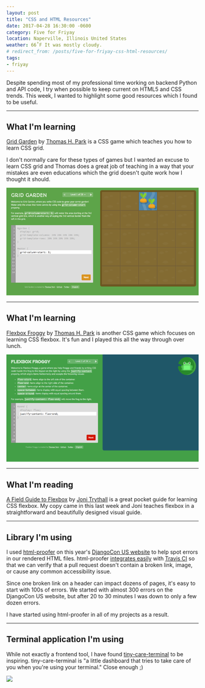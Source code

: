 ```yaml
---
layout: post
title: "CSS and HTML Resources"
date: 2017-04-28 16:30:00 -0600
category: Five for Friyay
location: Naperville, Illinois United States
weather: 66˚F It was mostly cloudy.
# redirect_from: /posts/five-for-friyay-css-html-resources/
tags:
- friyay
---
```


Despite spending most of my professional time working on backend Python and API code, I try when possible to keep current on HTML5 and CSS trends. This week, I wanted to highlight some good resources which I found to be useful.

----

## What I'm learning

[Grid Garden](http://cssgridgarden.com/) by [Thomas H. Park](https://twitter.com/thomashpark) is a CSS game which teaches you how to learn CSS grid. 

I don't normally care for these types of games but I wanted an excuse to learn CSS grid and Thomas does a great job of teaching in a way that your mistakes are even educations which the grid doesn't quite work how I thought it should.

![](/assets/images/posts/friyay-css-html-resources/cssgridgarden.png)

----

## What I'm learning

[Flexbox Froggy](http://flexboxfroggy.com/) by [Thomas H. Park](https://twitter.com/thomashpark) is another CSS game which focuses on learning CSS flexbox. It's fun and I played this all the way through over lunch.

![](/assets/images/posts/friyay-css-html-resources/flexboxfroggy.png)

----

## What I'm reading

[A Field Guide to Flexbox](https://gumroad.com/l/YdWw) by [Joni Trythall](https://twitter.com/JoniTrythall) is a great pocket guide for learning CSS flexbox. My copy came in this last week and Joni teaches flexbox in a straightforward and beautifully designed visual guide.

----

## Library I'm using

I used [html-proofer](https://github.com/gjtorikian/html-proofer) on this year's [DjangoCon US website](https://2017.djangocon.us/) to help spot errors in our rendered HTML files. html-proofer [integrates easily](https://github.com/djangocon/2017.djangocon.us/blob/master/Rakefile) with [Travis CI](https://travis-ci.org/) so that we can verify that a pull request doesn't contain a broken link, image, or cause any common accessibility issue. 

Since one broken link on a header can impact dozens of pages, it's easy to start with 100s of errors. We started with almost 300 errors on the DjangoCon US website, but after 20 to 30 minutes I was down to only a few dozen errors. 

I have started using html-proofer in all of my projects as a result.

----

## Terminal application I'm using

While not exactly a frontend tool, I have found [tiny-care-terminal](https://github.com/notwaldorf/tiny-care-terminal) to be inspiring. tiny-care-terminal is "a little dashboard that tries to take care of you when you're using your terminal." Close enough ;)

<img src="https://cloud.githubusercontent.com/assets/1369170/25066240/adc3b1ac-21d5-11e7-9811-508b6bcfcc89.png" width="800"/>
